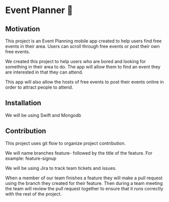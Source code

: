 # Event Planner :tada:

## Motivation

This project is an Event Planning mobile app created to help users find free events in their area. Users can scroll through free events or post their own free events.

We created this project to help users who are bored and looking for something in their area to do. The app will allow them to find an event they are interested in that they can attend.

This app will also allow the hosts of free events to post their events online in order to attract people to attend.

## Installation

We will be using Swift and Mongodb

## Contribution

This project uses git flow to organize project contribution.

We will name branches feature- followed by the title of the feature. For example: feature-signup

We will be using Jira to track team tickets and issues.

When a member of our team finishes a feature they will make a pull request using the branch they created for their feature. Then during a team meeting the team will review the pull request together to ensure that it runs correctly with the rest of the project.




